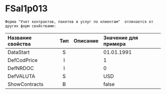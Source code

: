 # FSal1p013

`Форма "Учет контрактов, пакетов и услуг по клиентам"  отличается от других форм свойствами:`

| **Название свойства** | **Тип** | **Описание**  | **Значение для примера**  |
| :------------- |:-------------:| :-----| :-----|
| DataStart | S |  | 01.01.1991 |
| DefCodPrice | I |  | 1 |
| DefNRDOC | I |  | 0 |
| DefVALUTA | S |  | USD |
| ShowContracts | B |  | false |



